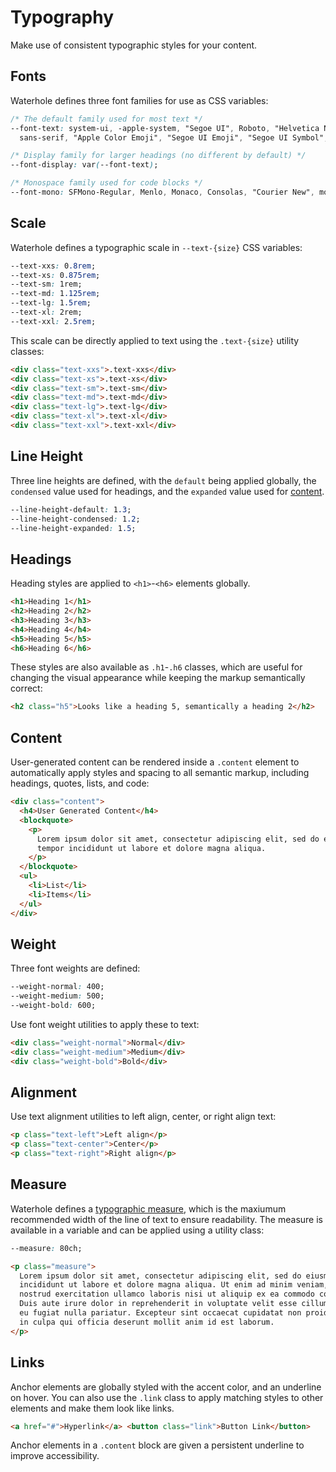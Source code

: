 # Typography

Make use of consistent typographic styles for your content.

## Fonts

Waterhole defines three font families for use as CSS variables:

```css
/* The default family used for most text */
--font-text: system-ui, -apple-system, "Segoe UI", Roboto, "Helvetica Neue", Arial,
  sans-serif, "Apple Color Emoji", "Segoe UI Emoji", "Segoe UI Symbol";

/* Display family for larger headings (no different by default) */
--font-display: var(--font-text);

/* Monospace family used for code blocks */
--font-mono: SFMono-Regular, Menlo, Monaco, Consolas, "Courier New", monospace;
```

## Scale

Waterhole defines a typographic scale in `--text-{size}` CSS variables:

```css
--text-xxs: 0.8rem;
--text-xs: 0.875rem;
--text-sm: 1rem;
--text-md: 1.125rem;
--text-lg: 1.5rem;
--text-xl: 2rem;
--text-xxl: 2.5rem;
```

This scale can be directly applied to text using the `.text-{size}` utility classes:

```html render
<div class="text-xxs">.text-xxs</div>
<div class="text-xs">.text-xs</div>
<div class="text-sm">.text-sm</div>
<div class="text-md">.text-md</div>
<div class="text-lg">.text-lg</div>
<div class="text-xl">.text-xl</div>
<div class="text-xxl">.text-xxl</div>
```

## Line Height

Three line heights are defined, with the `default` being applied globally, the `condensed` value used for headings, and the `expanded` value used for [content](#content).

```css
--line-height-default: 1.3;
--line-height-condensed: 1.2;
--line-height-expanded: 1.5;
```

## Headings

Heading styles are applied to `<h1>`-`<h6>` elements globally.

```html render
<h1>Heading 1</h1>
<h2>Heading 2</h2>
<h3>Heading 3</h3>
<h4>Heading 4</h4>
<h5>Heading 5</h5>
<h6>Heading 6</h6>
```

These styles are also available as `.h1`-`.h6` classes, which are useful for changing the visual appearance while keeping the markup semantically correct:

```html render
<h2 class="h5">Looks like a heading 5, semantically a heading 2</h2>
```

## Content

User-generated content can be rendered inside a `.content` element to automatically apply styles and spacing to all semantic markup, including headings, quotes, lists, and code:

```html render
<div class="content">
  <h4>User Generated Content</h4>
  <blockquote>
    <p>
      Lorem ipsum dolor sit amet, consectetur adipiscing elit, sed do eiusmod
      tempor incididunt ut labore et dolore magna aliqua.
    </p>
  </blockquote>
  <ul>
    <li>List</li>
    <li>Items</li>
  </ul>
</div>
```

## Weight

Three font weights are defined:

```css
--weight-normal: 400;
--weight-medium: 500;
--weight-bold: 600;
```

Use font weight utilities to apply these to text:

```html render
<div class="weight-normal">Normal</div>
<div class="weight-medium">Medium</div>
<div class="weight-bold">Bold</div>
```

## Alignment

Use text alignment utilities to left align, center, or right align text:

```html render
<p class="text-left">Left align</p>
<p class="text-center">Center</p>
<p class="text-right">Right align</p>
```

## Measure

Waterhole defines a [typographic measure](https://every-layout.dev/rudiments/axioms/), which is the maxiumum recommended width of the line of text to ensure readability. The measure is available in a variable and can be applied using a utility class:

```css
--measure: 80ch;
```

```html render
<p class="measure">
  Lorem ipsum dolor sit amet, consectetur adipiscing elit, sed do eiusmod tempor
  incididunt ut labore et dolore magna aliqua. Ut enim ad minim veniam, quis
  nostrud exercitation ullamco laboris nisi ut aliquip ex ea commodo consequat.
  Duis aute irure dolor in reprehenderit in voluptate velit esse cillum dolore
  eu fugiat nulla pariatur. Excepteur sint occaecat cupidatat non proident, sunt
  in culpa qui officia deserunt mollit anim id est laborum.
</p>
```

## Links

Anchor elements are globally styled with the accent color, and an underline on hover. You can also use the `.link` class to apply matching styles to other elements and make them look like links.

```html render
<a href="#">Hyperlink</a> <button class="link">Button Link</button>
```

Anchor elements in a `.content` block are given a persistent underline to improve accessibility.

